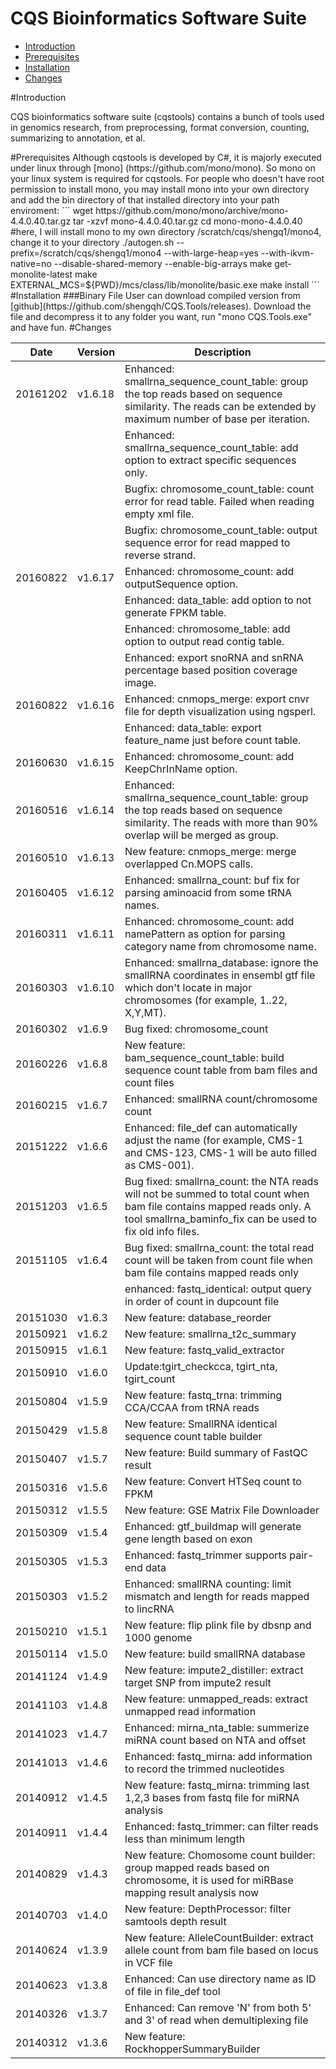 CQS Bioinformatics Software Suite
==
* [Introduction](#Introduction)
* [Prerequisites](#Prerequisites)
* [Installation](#Installation)
* [Changes](#changes)

<a name="Introduction"/>
#Introduction

CQS bioinformatics software suite (cqstools) contains a bunch of tools used in genomics research, from preprocessing, format conversion, counting, summarizing to annotation, et al.

<a name="Prerequisites"/>
#Prerequisites
Although cqstools is developed by C#, it is majorly executed under linux through [mono] (https://github.com/mono/mono). So mono on your linux system is required for cqstools.
For people who doesn't have root permission to install mono, you may install mono into your own directory and add the bin directory of that installed directory into your path enviroment:
```
wget https://github.com/mono/mono/archive/mono-4.4.0.40.tar.gz
tar -xzvf mono-4.4.0.40.tar.gz
cd mono-mono-4.4.0.40
#here, I will install mono to my own directory /scratch/cqs/shengq1/mono4, change it to your directory
./autogen.sh --prefix=/scratch/cqs/shengq1/mono4 --with-large-heap=yes --with-ikvm-native=no --disable-shared-memory --enable-big-arrays
make get-monolite-latest
make EXTERNAL_MCS=${PWD}/mcs/class/lib/monolite/basic.exe
make install
```

<a name="Installation"/>
#Installation
###Binary File
User can download compiled version from [github](https://github.com/shengqh/CQS.Tools/releases). Download the file and decompress it to any folder you want, run "mono CQS.Tools.exe" and have fun.

<a name="Changes"/>
#Changes

|Date|Version|Description|
|---|---|---|
|20161202| v1.6.18|Enhanced: smallrna_sequence_count_table: group the top reads based on sequence similarity. The reads can be extended by maximum number of base per iteration.
|||Enhanced: smallrna_sequence_count_table: add option to extract specific sequences only.
|||Bugfix: chromosome_count_table: count error for read table. Failed when reading empty xml file.
|||Bugfix: chromosome_count_table: output sequence error for read mapped to reverse strand.
|20160822| v1.6.17|Enhanced: chromosome_count: add outputSequence option.
|||Enhanced: data_table: add option to not generate FPKM table.
|||Enhanced: chromosome_table: add option to output read contig table.
|||Enhanced: export snoRNA and snRNA percentage based position coverage image.
|20160822| v1.6.16|Enhanced: cnmops_merge: export cnvr file for depth visualization using ngsperl.
|||Enhanced: data_table: export feature_name just before count table.
|20160630| v1.6.15|Enhanced: chromosome_count: add KeepChrInName option.
|20160516| v1.6.14|Enhanced: smallrna_sequence_count_table: group the top reads based on sequence similarity. The reads with more than 90% overlap will be merged as group.
|20160510| v1.6.13|New feature: cnmops_merge: merge overlapped Cn.MOPS calls.
|20160405| v1.6.12|Enhanced: smallrna_count: buf fix for parsing aminoacid from some tRNA names.
|20160311| v1.6.11|Enhanced: chromosome_count: add namePattern as option for parsing category name from chromosome name.
|20160303| v1.6.10|Enhanced: smallrna_database: ignore the smallRNA coordinates in ensembl gtf file which don't locate in major chromosomes (for example, 1..22, X,Y,MT).
|20160302| v1.6.9|Bug fixed: chromosome_count
|20160226| v1.6.8|New feature: bam_sequence_count_table: build sequence count table from bam files and count files
|20160215| v1.6.7|Enhanced: smallRNA count/chromosome count
|20151222| v1.6.6|Enhanced: file_def can automatically adjust the name (for example, CMS-1 and CMS-123, CMS-1 will be auto filled as CMS-001).
|20151203| v1.6.5|Bug fixed: smallrna_count: the NTA reads will not be summed to total count when bam file contains mapped reads only. A tool smallrna_baminfo_fix can be used to fix old info files.
|20151105| v1.6.4|Bug fixed: smallrna_count: the total read count will be taken from count file when bam file contains mapped reads only
|||enhanced: fastq_identical: output query in order of count in dupcount file|
|20151030| v1.6.3|New feature: database_reorder|
|20150921| v1.6.2|New feature: smallrna_t2c_summary|
|20150915| v1.6.1|New feature: fastq_valid_extractor|
|20150910| v1.6.0|Update:tgirt_checkcca, tgirt_nta, tgirt_count|
|20150804| v1.5.9|New feature: fastq_trna: trimming CCA/CCAA from tRNA reads|
|20150429| v1.5.8|New feature: SmallRNA identical sequence count table builder|
|20150407| v1.5.7|New feature: Build summary of FastQC result|
|20150316| v1.5.6|New feature: Convert HTSeq count to FPKM|
|20150312| v1.5.5|New feature: GSE Matrix File Downloader|
|20150309| v1.5.4|Enhanced: gtf_buildmap will generate gene length based on exon|
|20150305| v1.5.3|Enhanced: fastq_trimmer supports pair-end data|
|20150303| v1.5.2|Enhanced: smallRNA counting: limit mismatch and length for reads mapped to lincRNA|
|20150210| v1.5.1|New feature: flip plink file by dbsnp and 1000 genome|
|20150114| v1.5.0|New feature: build smallRNA database|
|20141124| v1.4.9|New feature: impute2_distiller: extract target SNP from impute2 result|
|20141103| v1.4.8|New feature: unmapped_reads: extract unmapped read information|
|20141023| v1.4.7|Enhanced: mirna_nta_table: summerize miRNA count based on NTA and offset|
|20141013| v1.4.6|Enhanced: fastq_mirna: add information to record the trimmed nucleotides|
|20140912| v1.4.5|New feature: fastq_mirna: trimming last 1,2,3 bases from fastq file for miRNA analysis|
|20140911| v1.4.4|Enhanced: fastq_trimmer: can filter reads less than minimum length|
|20140829| v1.4.3|New feature: Chomosome count builder: group mapped reads based on chromosome, it is used for miRBase mapping result analysis now|
|20140703| v1.4.0|New feature: DepthProcessor: filter samtools depth result|
|20140624| v1.3.9|New feature: AlleleCountBuilder: extract allele count from bam file based on locus in VCF file|
|20140623| v1.3.8|Enhanced: Can use directory name as ID of file in file_def tool|
|20140326| v1.3.7|Enhanced: Can remove 'N' from both 5' and 3' of read when demultiplexing file|
|20140312| v1.3.6|New feature: RockhopperSummaryBuilder|